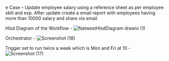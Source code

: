 e Case – Update employee salary using a reference sheet as per employee skill and exp. After update create a email report with
employees having more than 10000 salary and share via email

Hlsd Diagram of the Workflow - 
![NatwestHlsdDiagram drawio (1)](https://github.com/user-attachments/assets/d1629e58-0a40-45df-87f0-12c3da4fa2cf)

Orchestrator - 
![Screenshot (18)](https://github.com/user-attachments/assets/5ba617c4-238f-46b4-8098-b1efb054cc73)

Trigger set to run twice a week which is Mon and Fri at 10 - 
![Screenshot (17)](https://github.com/user-attachments/assets/cd6f3a7f-dc1a-4a26-bd00-b4effd7aa02f)



